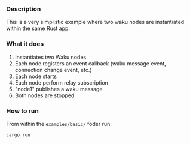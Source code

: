 ### Description

This is a very simplistic example where two waku nodes are instantiated within the same Rust app.

### What it does

1. Instantiates two Waku nodes
2. Each node registers an event callback (waku message event, connection change event, etc.)
3. Each node starts
4. Each node perform relay subscription
5. "node1" publishes a waku message
6. Both nodes are stopped

### How to run
From within the `examples/basic/` foder run:
```code
cargo run
```

